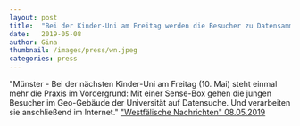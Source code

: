 ```yaml
---
layout: post
title:  "Bei der Kinder-Uni am Freitag werden die Besucher zu Datensammlern - Aus der Welt in den Computer"
date:   2019-05-08 
author: Gina
thumbnail: /images/press/wn.jpeg
categories: press
---
```

"Münster - Bei der nächsten Kinder-Uni am Freitag (10. Mai) steht einmal mehr die Praxis im Vordergrund: Mit einer Sense-Box gehen die jungen Besucher im Geo-Gebäude der Universität auf Datensuche. Und verarbeiten sie anschließend im Internet."
<a href="https://www.wn.de/Muenster/Muenster/3768881-Bei-der-Kinder-Uni-am-Freitag-werden-die-Besucher-zu-Datensammlern-Aus-der-Welt-in-den-Computer">"Westfälische Nachrichten" 08.05.2019</a>
